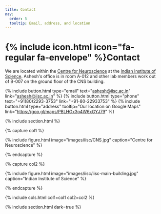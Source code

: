 ```yaml
---
title: Contact
nav:
  order: 5
  tooltip: Email, address, and location
---
```


# {% include icon.html icon="fa-regular fa-envelope" %}Contact

We are located within the [Centre for Neuroscience](https://cns.iisc.ac.in/) at the [Indian Institute of Science](https://iisc.ac.in/). 
Ashesh's office is in room A-012 and other lab members work out of B-007 on the ground floor of the CNS building.

{%
  include button.html
  type="email"
  text="ashesh@iisc.ac.in"
  link="ashesh@iisc.ac.in"
%}
{%
  include button.html
  type="phone"
  text="+91(80)2293-3753"
  link="+91-80-22933753"
%}
{%
  include button.html
  type="address"
  tooltip="Our location on Google Maps"
  link="https://goo.gl/maps/PBLHGx3p4W6xGYJ79"
%}

{% include section.html %}

{% capture col1 %}

{%
  include figure.html
  image="images/iisc/CNS.jpg"
  caption="Centre for Neuroscience"
%}

{% endcapture %}

{% capture col2 %}

{%
  include figure.html
  image="images/iisc/iisc-main-building.jpg"
  caption="Indian Institute of Science"
%}

{% endcapture %}

{% include cols.html col1=col1 col2=col2 %}

{% include section.html dark=true %}

